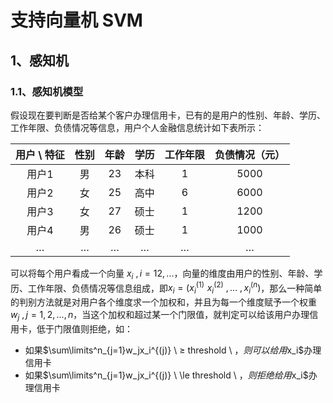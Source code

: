 # 支持向量机 SVM

## 1、感知机

### 1.1、感知机模型

假设现在要判断是否给某个客户办理信用卡，已有的是用户的性别、年龄、学历、工作年限、负债情况等信息，用户个人金融信息统计如下表所示：

| 用户 \  特征 | 性别 | 年龄 | 学历 | 工作年限 | 负债情况（元） |
| :----------: | :--: | :--: | :--: | :------: | :------------: |
|    用户1     |  男  |  23  | 本科 |    1     |      5000      |
|    用户2     |  女  |  25  | 高中 |    6     |      6000      |
|    用户3     |  女  |  27  | 硕士 |    1     |      1200      |
|    用户4     |  男  |  26  | 硕士 |    1     |      1000      |
|      …       |  …   |  …   |  …   |    …     |       …        |

可以将每个用户看成一个向量 $x_i \ , i=12,...$，向量的维度由用户的性别、年龄、学历、工作年限、负债情况等信息组成，即$x_i=( x^{(1)}_i\,\, x^{(2)}_i \ ,...\ , x^{(n}_i )$，那么一种简单的判别方法就是对用户各个维度求一个加权和，并且为每一个维度赋予一个权重$w_j \ , j=1,2,...,n$，当这个加权和超过某一个门限值，就判定可以给该用户办理信用卡，低于门限值则拒绝，如：

- 如果$\sum\limits^n_{j=1}w_jx_i^{(j)} \ ≥ threshold \ $，则可以给用$x_i$办理信用卡
- 如果$\sum\limits^n_{j=1}w_jx_i^{(j)} \ \le threshold \ $，则拒绝给用$x_i$办理信用卡

